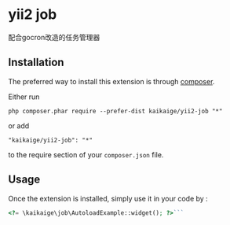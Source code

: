yii2 job
========
配合gocron改造的任务管理器

Installation
------------

The preferred way to install this extension is through [composer](http://getcomposer.org/download/).

Either run

```
php composer.phar require --prefer-dist kaikaige/yii2-job "*"
```

or add

```
"kaikaige/yii2-job": "*"
```

to the require section of your `composer.json` file.


Usage
-----

Once the extension is installed, simply use it in your code by  :

```php
<?= \kaikaige\job\AutoloadExample::widget(); ?>```